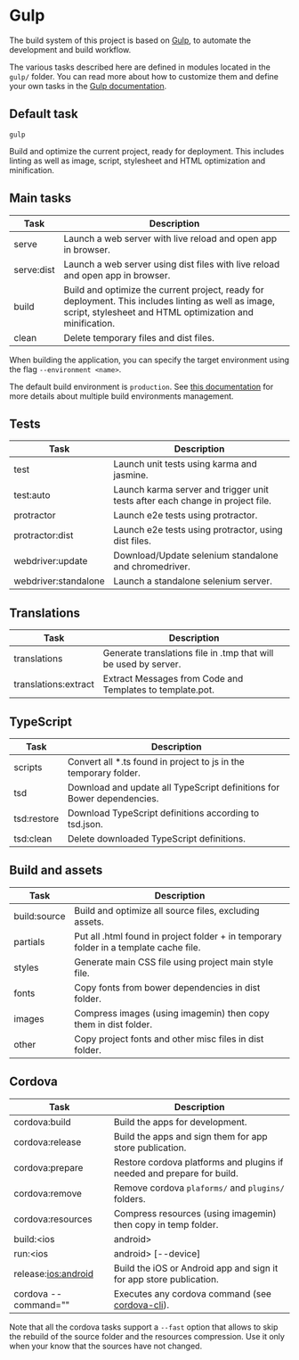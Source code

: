 # Gulp

The build system of this project is based on [Gulp](http://gulpjs.com), to automate the development and build workflow.

The various tasks described here are defined in modules located in the `gulp/` folder. You can read more about how to
customize them and define your own tasks in the
[Gulp documentation](https://github.com/gulpjs/gulp/blob/master/docs/getting-started.md).

## Default task
```
gulp
```

Build and optimize the current project, ready for deployment.
This includes linting as well as image, script, stylesheet and HTML optimization and minification.

## Main tasks

Task       | Description
-----------|----------------------------------------------------------------------------------------------------------
serve      | Launch a web server with live reload and open app in browser.
serve:dist | Launch a web server using dist files with live reload and open app in browser.
build      | Build and optimize the current project, ready for deployment. This includes linting as well as image, script, stylesheet and HTML optimization and minification.
clean      | Delete temporary files and dist files.

When building the application, you can specify the target environment using the flag `--environment <name>`.

The default build environment is `production`. See [this documentation](docs/build-environments.md) for more details
about multiple build environments management.

## Tests

Task                 | Description
---------------------|------------------------------------------------------------------------------------------------
test                 | Launch unit tests using karma and jasmine.
test:auto            | Launch karma server and trigger unit tests after each change in project file.
protractor           | Launch e2e tests using protractor.
protractor:dist      | Launch e2e tests using protractor, using dist files.
webdriver:update     | Download/Update selenium standalone and chromedriver.
webdriver:standalone | Launch a standalone selenium server.

## Translations

Task                 | Description
---------------------|------------------------------------------------------------------------------------------------
translations         | Generate translations file in .tmp that will be used by server.
translations:extract | Extract Messages from Code and Templates to template.pot.

## TypeScript

Task        | Description
------------|---------------------------------------------------------------------------------------------------------
scripts     | Convert all *.ts found in project to js in the temporary folder.
tsd         | Download and update all TypeScript definitions for Bower dependencies.
tsd:restore | Download TypeScript definitions according to tsd.json.
tsd:clean   | Delete downloaded TypeScript definitions.

## Build and assets

Task         | Description
-------------|--------------------------------------------------------------------------------------------------------
build:source | Build and optimize all source files, excluding assets.
partials     | Put all .html found in project folder + in temporary folder in a template cache file.
styles       | Generate main CSS file using project main style file.
fonts        | Copy fonts from bower dependencies in dist folder.
images       | Compress images (using imagemin) then copy them in dist folder.
other        | Copy project fonts and other misc files in dist folder.

## Cordova

Task                          | Description
------------------------------|---------------------------------------------------------------------------------------
cordova:build                 | Build the apps for development.
cordova:release               | Build the apps and sign them for app store publication.
cordova:prepare               | Restore cordova platforms and plugins if needed and prepare for build.
cordova:remove                | Remove cordova `plaforms/` and `plugins/` folders.
cordova:resources             | Compress resources (using imagemin) then copy in temp folder.
build:<ios|android>           | Build the iOS or Android app for development.
run:<ios|android> [--device]  | Run the iOS or Android app in emulator (or device with the `--device` option).
release:<ios:android>         | Build the iOS or Android app and sign it for app store publication.
cordova --command="<command>" | Executes any cordova command (see [cordova-cli](https://github.com/apache/cordova-cli)).

Note that all the cordova tasks support a `--fast` option that allows to skip the rebuild of the source folder and
the resources compression. Use it only when your know that the sources have not changed.
